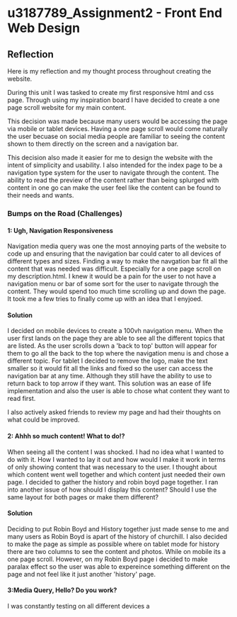 # u3187789_Assignment2 - Front End Web Design 

## Reflection
Here is my reflection and my thought process throughout creating the website. 

During this unit I was tasked to create my first responsive html and css page. Through using my inspiration board I have decided to create a one page scroll website for my main content. 

This decision was made because many users would be accessing the page via mobile or tablet devices. Having a one page scroll would come naturally the user becuase on social media people are familiar to seeing the content shown to them directly on the screen and a navigation bar. 

This decision also made it easier for me to design the website with the intent of simplicity and usability. I also intended for the index page to be a navigation type system for the user to navigate through the content. The ability to read the preview of the content rather than being splurged with content in one go can make the user feel like the content can be found to their needs and wants. 

### Bumps on the Road (Challenges)

#### 1: Ugh, Navigation Responsiveness
Navigation media query was one the most annoying parts of the website to code up and ensuring that the navigation bar could cater to all devices of different types and sizes. Finding a way to make the navgation bar fit all the content that was needed was difficult. Especially for a one page scroll on my description.html. I knew it would be a pain for the user to not have a navigation menu or bar of some sort for the user to navigate through the content. They would spend too much time scrolling up and down the page. It took me a few tries to finally come up with an idea that I enyjoed.  

#### Solution
I decided on mobile devices to create a 100vh navigation menu. When the user first lands on the page they are able to see all the different topics that are listed. As the user scrolls down a 'back to top' button will appear for them to go all the back to the top where the navigation menu is and chose a different topic. For tablet I decided to remove the logo, make the text smaller so it would fit all the links and fixed so the user can access the navigation bar at any time. Although they still have the ability to use to return back to top arrow if they want. This solution was an ease of life implementation and also the user is able to chose what content they want to read first. 

I also actively asked friends to review my page and had their thoughts on what could be improved.

#### 2: Ahhh so much content! What to do!?
When seeing all the content I was shocked. I had no idea what I wanted to do with it. How I wanted to lay it out and how would I make it work in terms of only showing content that was necessary to the user. I thought about which content went well together and which content just needed their own page. I decided to gather the history and robin boyd page together. I ran into another issue of how should I display this content? Should I use the same layout for both pages or make them different? 

#### Solution
Deciding to put Robin Boyd and History together just made sense to me and many users as Robin Boyd is apart of the history of churchill. I also decided to make the page as simple as possible where on tablet mode for history there are two columns to see the content and photos. While on mobile its a one page scroll. However, on my Robin Boyd page i decided to make paralax effect so the user was able to expereince something different on the page and not feel like it just another 'history' page. 


#### 3:Media Query, Hello? Do you work? 
I was constantly testing on all different devices a
